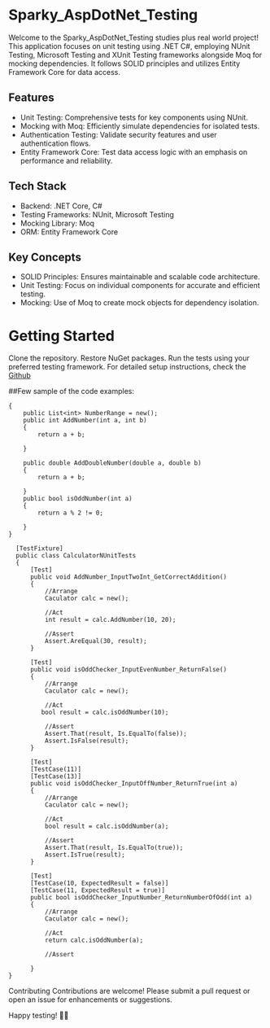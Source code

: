 # Sparky_AspDotNet_Testing
Welcome to the Sparky_AspDotNet_Testing studies plus real world project! This application focuses on unit testing using .NET C#, employing NUnit Testing, Microsoft Testing and XUnit Testing frameworks alongside Moq for mocking dependencies. It follows SOLID principles and utilizes Entity Framework Core for data access.

## Features
* Unit Testing: Comprehensive tests for key components using NUnit.
* Mocking with Moq: Efficiently simulate dependencies for isolated tests.
* Authentication Testing: Validate security features and user authentication flows.
* Entity Framework Core: Test data access logic with an emphasis on performance and reliability.

## Tech Stack
* Backend: .NET Core, C#
* Testing Frameworks: NUnit, Microsoft Testing
* Mocking Library: Moq
* ORM: Entity Framework Core

## Key Concepts
* SOLID Principles: Ensures maintainable and scalable code architecture.
* Unit Testing: Focus on individual components for accurate and efficient testing.
* Mocking: Use of Moq to create mock objects for dependency isolation.

# Getting Started
Clone the repository.
Restore NuGet packages.
Run the tests using your preferred testing framework.
For detailed setup instructions, check the [Github](https://docs.github.com/en/repositories/creating-and-managing-repositories/cloning-a-repository)


##Few sample of the code examples: 
```public class Caculator
{
    public List<int> NumberRange = new();
    public int AddNumber(int a, int b)
    {
        return a + b;
        
    }

    public double AddDoubleNumber(double a, double b)
    {
        return a + b;

    }
    public bool isOddNumber(int a)
    {
        return a % 2 != 0;

    }
}

  [TestFixture]
  public class CalculatorNUnitTests
  {
      [Test]
      public void AddNumber_InputTwoInt_GetCorrectAddition()
      {
          //Arrange
          Caculator calc = new();

          //Act
          int result = calc.AddNumber(10, 20);

          //Assert
          Assert.AreEqual(30, result);
      }

      [Test]
      public void isOddChecker_InputEvenNumber_ReturnFalse()
      {
          //Arrange
          Caculator calc = new();

          //Act
         bool result = calc.isOddNumber(10);

          //Assert
          Assert.That(result, Is.EqualTo(false));
          Assert.IsFalse(result);
      }

      [Test]
      [TestCase(11)]
      [TestCase(13)]
      public void isOddChecker_InputOffNumber_ReturnTrue(int a)
      {
          //Arrange
          Caculator calc = new();

          //Act
          bool result = calc.isOddNumber(a);

          //Assert
          Assert.That(result, Is.EqualTo(true));
          Assert.IsTrue(result);
      }  

      [Test]
      [TestCase(10, ExpectedResult = false)]
      [TestCase(11, ExpectedResult = true)]
      public bool isOddChecker_InputNumber_ReturnNumberOfOdd(int a)
      {
          //Arrange
          Caculator calc = new();

          //Act
          return calc.isOddNumber(a);

          //Assert
         
      }
}
```
Contributing
Contributions are welcome! Please submit a pull request or open an issue for enhancements or suggestions.

Happy testing! 🧪✨


